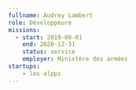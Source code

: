 ```yaml
---
fullname: Audrey Lambert
role: Développeure
missions:
  - start: 2019-08-01
    end: 2020-12-31
    status: service
    employer: Ministère des armées
startups:
    - les-alpps
---
```

